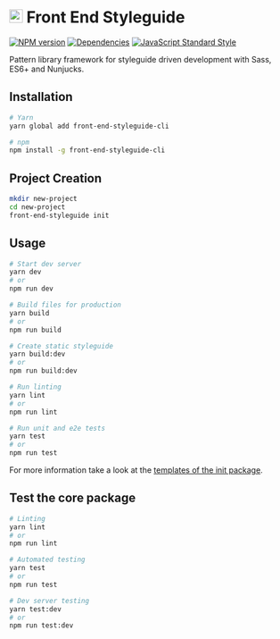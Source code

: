 # <img alt="" src="https://cdn.rawgit.com/front-end-styleguide/brand/master/mark/mark.svg" width="24"> Front End Styleguide

[![NPM version][npm-image]][npm-url]
[![Dependencies][dependencies-image]][npm-url]
[![JavaScript Standard Style][standard-image]][standard-url]

Pattern library framework for styleguide driven development with Sass, ES6+ and Nunjucks.


## Installation

```bash
# Yarn
yarn global add front-end-styleguide-cli

# npm
npm install -g front-end-styleguide-cli
```


## Project Creation

```bash
mkdir new-project
cd new-project
front-end-styleguide init
```


## Usage

```bash
# Start dev server
yarn dev
# or
npm run dev

# Build files for production
yarn build
# or
npm run build

# Create static styleguide
yarn build:dev
# or
npm run build:dev

# Run linting
yarn lint
# or
npm run lint

# Run unit and e2e tests
yarn test
# or
npm run test
```

For more information take a look at the [templates of the init package](https://github.com/front-end-styleguide/init/blob/master/templates).


## Test the core package

```bash
# Linting
yarn lint
# or
npm run lint

# Automated testing
yarn test
# or
npm run test

# Dev server testing
yarn test:dev
# or
npm run test:dev
```


[npm-image]: https://img.shields.io/npm/v/front-end-styleguide.svg?style=flat-square
[npm-url]: https://www.npmjs.com/package/front-end-styleguide

[dependencies-image]: https://img.shields.io/david/front-end-styleguide/core.svg?style=flat-square

[standard-image]: https://img.shields.io/badge/code_style-standard-brightgreen.svg?style=flat-square
[standard-url]: https://standardjs.com
